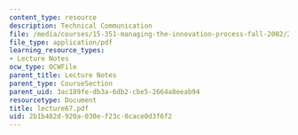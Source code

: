 ```yaml
---
content_type: resource
description: Technical Communication
file: /media/courses/15-351-managing-the-innovation-process-fall-2002/2b1b482d920a030ef23c8cace0d3f6f2_lecture67.pdf
file_type: application/pdf
learning_resource_types:
- Lecture Notes
ocw_type: OCWFile
parent_title: Lecture Notes
parent_type: CourseSection
parent_uid: 3ac189fe-db3a-6db2-cbe5-2664a8eeab94
resourcetype: Document
title: lecture67.pdf
uid: 2b1b482d-920a-030e-f23c-8cace0d3f6f2
---
```


